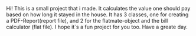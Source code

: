 Hi!
This is a small project that i made. It calculates the value one should pay based on how long it stayed in the house. 
It has 3 classes, one for creating a PDF-Report(report file), and 2 for the flatmate-object and the bill calculator (flat file).
I hope it`s a fun project for you too.
Have a greate day.
